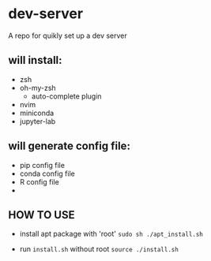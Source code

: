 # dev-server

A repo for quikly set up a dev server

## will install:
- zsh
- oh-my-zsh
  - auto-complete plugin
- nvim 
- miniconda
- jupyter-lab

## will generate config file:
- pip config file
- conda config file
- R config file
- 

## HOW TO USE

- install apt package with 'root'
`sudo sh ./apt_install.sh`

- run `install.sh` without root
`source ./install.sh`
